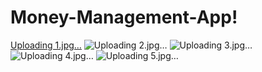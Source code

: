 # Money-Management-App!
[Uploading 1.jpg…]()
![Uploading 2.jpg…]()
![Uploading 3.jpg…]()
![Uploading 4.jpg…]()
![Uploading 5.jpg…]()
